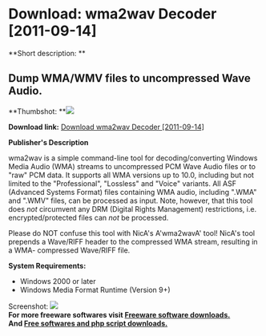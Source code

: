 # Download: wma2wav Decoder [2011-09-14]

**Short description: **

## Dump WMA/WMV files to uncompressed Wave Audio.

  
**Thumbshot: **![](http://www.freewarefiles.com/screenshot/wma2wavdcdr_md.jpg)   
  
**Download link:** [Download wma2wav Decoder [2011-09-14]](http://freesoftwares.boysofts.com/Wma2wav-Decoder_program_69651.html)  
  

**Publisher's Description**  
  

wma2wav is a simple command-line tool for decoding/converting Windows Media
Audio (WMA) streams to uncompressed PCM Wave Audio files or to "raw" PCM data.
It supports all WMA versions up to 10.0, including but not limited to the
"Professional", "Lossless" and "Voice" variants. All ASF (Advanced Systems
Format) files containing WMA audio, including ".WMA" and ".WMV" files, can be
processed as input. Note, however, that this tool does *not* circumvent any
DRM (Digital Rights Management) restrictions, i.e. encrypted/protected files
can *not* be processed.  
  
Please do NOT confuse this tool with NicA's A'wma2wavA' tool! NicA's tool
prepends a Wave/RIFF header to the compressed WMA stream, resulting in a WMA-
compressed Wave/RIFF file.  
  

**System Requirements:**

  * Windows 2000 or later 
  * Windows Media Format Runtime (Version 9+) 

  
  
Screenshot: ![](http://www.freewarefiles.com/screenshot/wma2wavdcdr.jpg)  
**For more freeware softwares visit [Freeware software downloads.](http://freesoftwares.boysofts.com/)**   
**And [Free softwares and php script downloads.](http://www.boysofts.com/)**

